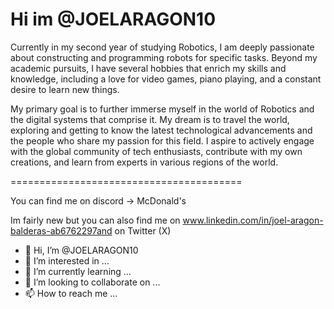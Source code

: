 Hi im @JOELARAGON10
========================================

Currently in my second year of studying Robotics, I am deeply passionate about constructing and programming robots for specific tasks. Beyond my academic pursuits, I have several hobbies that enrich my skills and knowledge, including a love for video games, piano playing, and a constant desire to learn new things.

My primary goal is to further immerse myself in the world of Robotics and the digital systems that comprise it. My dream is to travel the world, exploring and getting to know the latest technological advancements and the people who share my passion for this field. I aspire to actively engage with the global community of tech enthusiasts, contribute with my own creations, and learn from experts in various regions of the world.

========================================

You can find me on discord -> McDonald's

Im fairly new but you can also find me on www.linkedin.com/in/joel-aragon-balderas-ab6762297and on Twitter (X)



-  👋 Hi, I’m @JOELARAGON10
- 👀 I’m interested in ...
- 🌱 I’m currently learning ...
- 💞️ I’m looking to collaborate on ...
- 📫 How to reach me ...

<!---
JOELARAGON10/JOELARAGON10 is a ✨ special ✨ repository because its `README.md` (this file) appears on your GitHub profile.
You can click the Preview link to take a look at your changes.
--->
